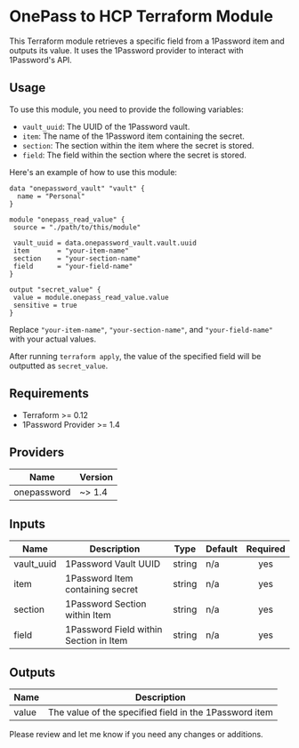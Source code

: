 # OnePass to HCP Terraform Module

This Terraform module retrieves a specific field from a 1Password item and outputs its value. It uses the 1Password provider to interact with 1Password's API.

## Usage

To use this module, you need to provide the following variables:

- `vault_uuid`: The UUID of the 1Password vault.
- `item`: The name of the 1Password item containing the secret.
- `section`: The section within the item where the secret is stored.
- `field`: The field within the section where the secret is stored.

Here's an example of how to use this module:

``` hcl
data "onepassword_vault" "vault" {
  name = "Personal"
}

module "onepass_read_value" {
 source = "./path/to/this/module"

 vault_uuid = data.onepassword_vault.vault.uuid
 item       = "your-item-name"
 section    = "your-section-name"
 field      = "your-field-name"
}

output "secret_value" {
 value = module.onepass_read_value.value
 sensitive = true
}
```

Replace `"your-item-name"`, `"your-section-name"`, and `"your-field-name"` with your actual values.

After running `terraform apply`, the value of the specified field will be outputted as `secret_value`.

## Requirements

- Terraform >= 0.12
- 1Password Provider >= 1.4

## Providers

| Name | Version |
|------|---------|
| onepassword | ~> 1.4 |

## Inputs

| Name | Description | Type | Default | Required |
|------|-------------|------|---------|:--------:|
| vault_uuid | 1Password Vault UUID | string | n/a | yes |
| item | 1Password Item containing secret | string | n/a | yes |
| section | 1Password Section within Item | string | n/a | yes |
| field | 1Password Field within Section in Item | string | n/a | yes |

## Outputs

| Name | Description |
|------|-------------|
| value | The value of the specified field in the 1Password item |

Please review and let me know if you need any changes or additions.
